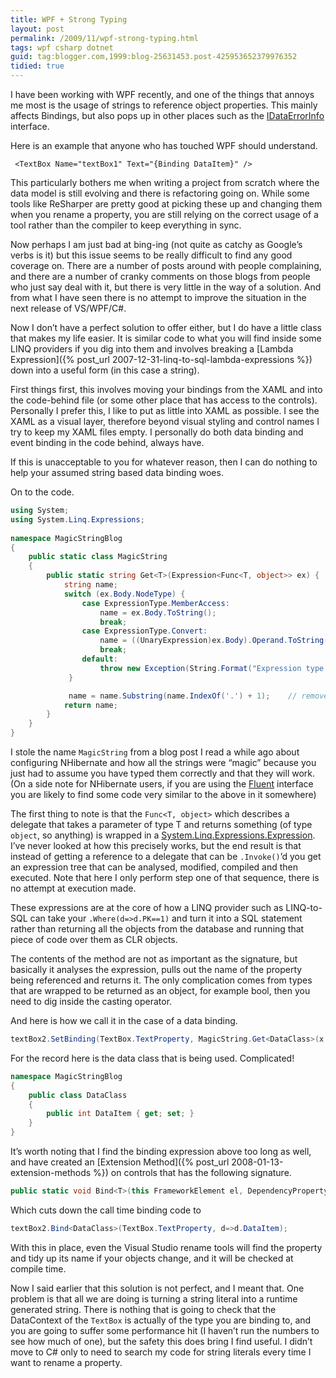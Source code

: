 ```yaml
---
title: WPF + Strong Typing
layout: post
permalink: /2009/11/wpf-strong-typing.html
tags: wpf csharp dotnet
guid: tag:blogger.com,1999:blog-25631453.post-425953652379976352
tidied: true
---
```



I have been working with WPF recently, and one of the things that annoys me most is the usage of strings to reference object properties. This mainly affects Bindings, but also pops up in other places such as the [IDataErrorInfo](http://msdn.microsoft.com/en-us/library/system.componentmodel.idataerrorinfo.aspx) interface.  

<!-- more -->

Here is an example that anyone who has touched WPF should understand.  

```markup
 <TextBox Name="textBox1" Text="{Binding DataItem}" />
```

This particularly bothers me when writing a project from scratch where the data model is still evolving and there is refactoring going on. While some tools like ReSharper are pretty good at picking these up and changing them when you rename a property, you are still relying on the correct usage of a tool rather than the compiler to keep everything in sync.  

Now perhaps I am just bad at bing-ing (not quite as catchy as Google’s verbs is it) but this issue seems to be really difficult to find any good coverage on. There are a number of posts around with people complaining, and there are a number of cranky comments on those blogs from people who just say deal with it, but there is very little in the way of a solution. And from what I have seen there is no attempt to improve the situation in the next release of VS/WPF/C#.  

Now I don’t have a perfect solution to offer either, but I do have a little class that makes my life easier. It is similar code to what you will find inside some LINQ providers if you dig into them and involves breaking a [Lambda Expression]({% post_url 2007-12-31-linq-to-sql-lambda-expressions %}) down into a useful form (in this case a string).  

First things first, this involves moving your bindings from the XAML and into the code-behind file (or some other place that has access to the controls). Personally I prefer this, I like to put as little into XAML as possible. I see the XAML as a visual layer, therefore beyond visual styling and control names I try to keep my XAML files empty. I personally do both data binding and event binding in the code behind, always have. 

If this is unacceptable to you for whatever reason, then I can do nothing to help your assumed string based data binding woes.  

On to the code.   


```csharp
using System;
using System.Linq.Expressions;
 
namespace MagicStringBlog
{
    public static class MagicString
    {
        public static string Get<T>(Expression<Func<T, object>> ex) {
            string name;
            switch (ex.Body.NodeType) {
                case ExpressionType.MemberAccess:
                    name = ex.Body.ToString();
                    break;
                case ExpressionType.Convert:
                    name = ((UnaryExpression)ex.Body).Operand.ToString();
                    break;
                default:
                    throw new Exception(String.Format("Expression type {0} unknown", ex.Body.NodeType));
             }

             name = name.Substring(name.IndexOf('.') + 1);    // remove the lambda name from expression (d=>d.Test to Test)
            return name;
        }
    }
}
```

I stole the name `MagicString` from a blog post I read a while ago about configuring NHibernate and how all the strings were “magic” because you just had to assume you have typed them correctly and that they will work. (On a side note for NHibernate users, if you are using the [Fluent](http://fluentnhibernate.org/) interface you are likely to find some code very similar to the above in it somewhere)  

The first thing to note is that the `Func<T, object>` which describes a delegate that takes a parameter of type T and returns something (of type `object`, so anything) is wrapped in a [System.Linq.Expressions.Expression](http://msdn.microsoft.com/en-us/library/system.linq.expressions.expression.aspx). I’ve never looked at how this precisely works, but the end result is that instead of getting a reference to a delegate that can be `.Invoke()`’d you get an expression tree that can be analysed, modified, compiled and then executed. Note that here I only perform step one of that sequence, there is no attempt at execution made. 

These expressions are at the core of how a LINQ provider such as LINQ-to-SQL can take your `.Where(d=>d.PK==1)` and turn it into a SQL statement rather than returning all the objects from the database and running that piece of code over them as CLR objects.  

The contents of the method are not as important as the signature, but basically it analyses the expression, pulls out the name of the property being referenced and returns it. The only complication comes from types that are wrapped to be returned as an object, for example bool, then you need to dig inside the casting operator.  

And here is how we call it in the case of a data binding.  


```csharp
textBox2.SetBinding(TextBox.TextProperty, MagicString.Get<DataClass>(x => x.DataItem));
```



For the record here is the data class that is being used. Complicated!  


```csharp
namespace MagicStringBlog
{
    public class DataClass
    {
        public int DataItem { get; set; }
    }
}
```

It’s worth noting that I find the binding expression above too long as well, and have created an [Extension Method]({% post_url 2008-01-13-extension-methods %}) on controls that has the following signature.  


```csharp
public static void Bind<T>(this FrameworkElement el, DependencyProperty dp, Expression<Func<T, object>> ex)
```



Which cuts down the call time binding code to  

```csharp
textBox2.Bind<DataClass>(TextBox.TextProperty, d=>d.DataItem);
```

With this in place, even the Visual Studio rename tools will find the property and tidy up its name if your objects change, and it will be checked at compile time.  

Now I said earlier that this solution is not perfect, and I meant that. One problem is that all we are doing is turning a string literal into a runtime generated string. There is nothing that is going to check that the DataContext of the `TextBox` is actually of the type you are binding to, and you are going to suffer some performance hit (I haven’t run the numbers to see how much of one), but the safety this does bring I find useful. I didn’t move to C# only to need to search my code for string literals every time I want to rename a property.  

